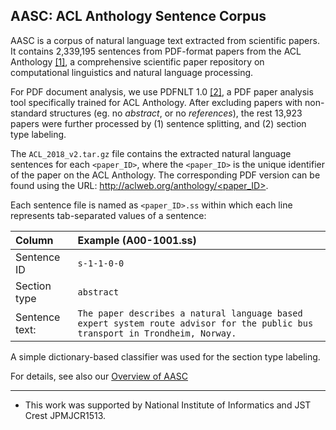 ## AASC: ACL Anthology Sentence Corpus

AASC is a corpus of natural language text extracted from scientific papers.
It contains 2,339,195 sentences from PDF-format papers from the ACL Anthology [[1]](http://aclanthology.info/), a comprehensive scientific paper repository on computational linguistics and natural language processing.

For PDF document analysis, we use PDFNLT 1.0 [[2]](https://github.com/KMCS-NII/PDFNLT-1.0), a PDF paper analysis tool specifically trained for ACL Anthology. After excluding papers with non-standard structures (eg. no _abstract_, or no _references_), the rest 13,923 papers were further processed by (1) sentence splitting, and (2) section type labeling.

The `ACL_2018_v2.tar.gz` file contains the extracted natural language sentences for each `<paper_ID>`, where the `<paper_ID>` is the unique identifier of the paper on the ACL Anthology. The corresponding PDF version can be found using the URL:
[http://aclweb.org/anthology/<paper_ID>](http://aclweb.org/anthology/<paper_ID>).

Each sentence file is named as `<paper_ID>.ss` within which each line represents tab-separated values of a sentence:

|Column|Example  (A00-1001.ss)|
|:-----------|:-----------|
| Sentence ID | `s-1-1-0-0` |
| Section type | `abstract` | 
| Sentence text: | `The paper describes a natural language based expert system route advisor for the public bus transport in Trondheim, Norway.` |

A simple dictionary-based classifier was used for the section type labeling.

For details, see also our [Overview of AASC](https://github.com/KMCS-NII/AASC/blob/master/AASC.md)

---
* This work was supported by National Institute of Informatics and JST Crest JPMJCR1513.

